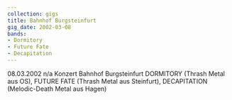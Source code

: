 ```yaml
---
collection: gigs
title: Bahnhof Burgsteinfurt
gig_date: 2002-03-08
bands:
- Dormitory
- Future Fate
- Decapitation
---
```


08.03.2002	n/a	Konzert	Bahnhof Burgsteinfurt	DORMITORY (Thrash Metal aus OS), FUTURE FATE (Thrash Metal aus Steinfurt), DECAPITATION (Melodic-Death Metal aus Hagen)	